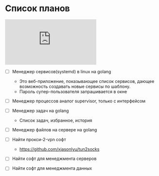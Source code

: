 # Список планов

[![](https://asdertasd.site/counter/TODO.md?a=1)](https://asdertasd.site/counter/TODO.md)

- [ ] Менеджер сервисов(systemd) в linux на golang
  - Это веб-приложение, показывающее список сервисов, дающее возможность создавать новые сервисы по шаблону.
  - Пароль супер-пользователя запрашивается в окне
- [ ] Менеджер процессов аналог supervisor, только с интерфейсом
- [ ] Менеджер задач  на golang
  - Список задач, избранное, история
- [ ] Менеджер файлов на сервере на golang
- [ ] Найти прокси-2-vpn софт
  - https://github.com/xjasonlyu/tun2socks
- [ ] Найти софт для менеджмента серверов
- [ ] Найти софт для менеджмента данных
      
